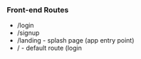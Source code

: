 ### Front-end Routes

* /login
* /signup
* /landing - splash page (app entry point)
* / - default route (login
